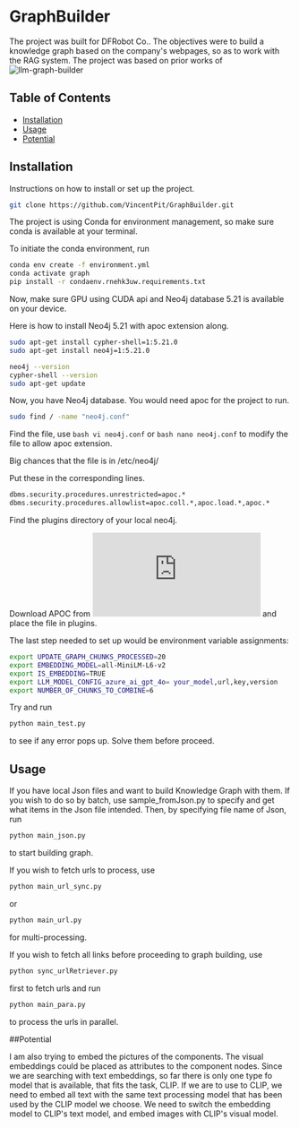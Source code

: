 # GraphBuilder

The project was built for DFRobot Co.. The objectives were to build a knowledge graph based on the company's webpages, so as to work with the RAG system. 
The project was based on prior works of ![llm-graph-builder](https://github.com/BinNong/llm-graph-builder.git)

## Table of Contents

- [Installation](#installation)
- [Usage](#usage)
- [Potential](#potential)

## Installation

Instructions on how to install or set up the project.

```bash
git clone https://github.com/VincentPit/GraphBuilder.git
```
The project is using Conda for environment management, so make sure conda is available at your terminal.

To initiate the conda environment, run 

```bash 
conda env create -f environment.yml
conda activate graph
pip install -r condaenv.rnehk3uw.requirements.txt
```

Now, make sure GPU using CUDA api and Neo4j database 5.21 is available on your device. 

Here is how to install Neo4j 5.21 with apoc extension along. 
```bash 
sudo apt-get install cypher-shell=1:5.21.0
sudo apt-get install neo4j=1:5.21.0

neo4j --version
cypher-shell --version
sudo apt-get update
```
Now, you have Neo4j database. You would need apoc for the project to run. 

```bash 
sudo find / -name "neo4j.conf"
```

Find the file, use ```bash vi neo4j.conf``` or ```bash nano neo4j.conf``` to modify the file to allow apoc extension. 

Big chances that the file is in /etc/neo4j/

Put these in the corresponding lines. 

```bash 
dbms.security.procedures.unrestricted=apoc.*
dbms.security.procedures.allowlist=apoc.coll.*,apoc.load.*,apoc.*
```
Find the plugins directory of your local neo4j. 

Download APOC from ![apoc](https://github.com/neo4j/apoc/releases/download/5.21.0/apoc-5.21.0-core.jar) and place the file in plugins. 

The last step needed to set up would be environment variable assignments:

```bash 
export UPDATE_GRAPH_CHUNKS_PROCESSED=20
export EMBEDDING_MODEL=all-MiniLM-L6-v2
export IS_EMBEDDING=TRUE
export LLM_MODEL_CONFIG_azure_ai_gpt_4o= your_model,url,key,version
export NUMBER_OF_CHUNKS_TO_COMBINE=6
``` 

Try and run 
```bash 
python main_test.py
``` 
to see if any error pops up. Solve them before proceed.

## Usage

If you have local Json files and want to build Knowledge Graph with them. If you wish to do so by batch, use sample_fromJson.py to specify and get what items in the Json file intended.
Then, by specifying file name of Json, run 
```bash 
python main_json.py
``` 
to start building graph. 

If you wish to fetch urls to process, use 
```bash 
python main_url_sync.py
``` 
or 
```bash 
python main_url.py
``` 
for multi-processing. 

If you wish to fetch all links before proceeding to graph building, use 
```bash 
python sync_urlRetriever.py
``` 
first to fetch urls and run 
```bash 
python main_para.py
``` 
to process the urls in parallel. 

##Potential

I am also trying to embed the pictures of the components. The visual embeddings could be placed as attributes to the component nodes.
Since we are searching with text embeddings, so far there is only one type fo model that is available, that fits the task, CLIP. 
If we are to use to CLIP, we need to embed all text with the same text processing model that has been used by the CLIP model we choose. 
We need to switch the embedding model to CLIP's text model, and embed images with CLIP's visual model.